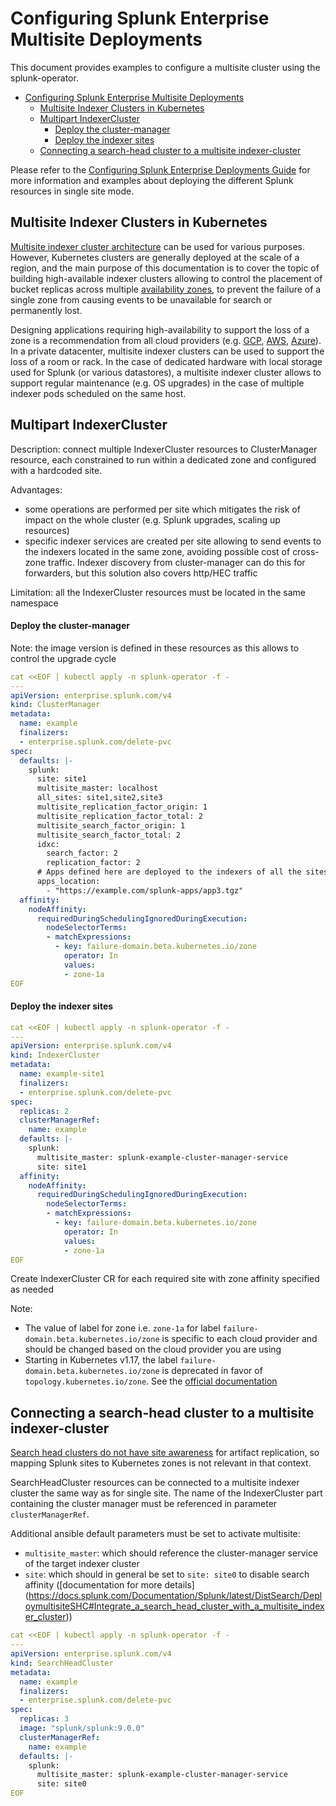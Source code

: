 # Configuring Splunk Enterprise Multisite Deployments

This document provides examples to configure a multisite cluster using the splunk-operator.


- [Configuring Splunk Enterprise Multisite Deployments](#configuring-splunk-enterprise-multisite-deployments)
  - [Multisite Indexer Clusters in Kubernetes](#multisite-indexer-clusters-in-kubernetes)
  - [Multipart IndexerCluster](#multipart-indexercluster)
      - [Deploy the cluster-manager](#deploy-the-cluster-manager)
      - [Deploy the indexer sites](#deploy-the-indexer-sites)
  - [Connecting a search-head cluster to a multisite indexer-cluster](#connecting-a-search-head-cluster-to-a-multisite-indexer-cluster)

Please refer to the [Configuring Splunk Enterprise Deployments Guide](Example.md)
for more information and examples about deploying the different Splunk resources
in single site mode.

## Multisite Indexer Clusters in Kubernetes

[Multisite indexer cluster architecture](https://docs.splunk.com/Documentation/Splunk/latest/Indexer/Multisitearchitecture)
can be used for various purposes. However, Kubernetes clusters are generally deployed at the scale of
a region, and the main purpose of this documentation is to cover the topic of building high-available
indexer clusters allowing to control the placement of bucket replicas across multiple
[availability zones](https://kubernetes.io/docs/setup/best-practices/multiple-zones/#introduction),
to prevent the failure of a single zone from causing events to be unavailable for search or permanently lost.

Designing applications requiring high-availability to support the loss of a zone is a recommendation
from all cloud providers (e.g. [GCP](https://cloud.google.com/solutions/scalable-and-resilient-apps),
[AWS](https://aws.amazon.com/about-aws/global-infrastructure/regions_az/#Availability_Zones),
[Azure](https://docs.microsoft.com/en-us/azure/availability-zones/az-overview#availability-zones)).
In a private datacenter, multisite indexer clusters can be used to support the loss of a room or rack.
In the case of dedicated hardware with local storage used for Splunk (or various datastores),
a multisite indexer cluster allows to support regular maintenance (e.g. OS upgrades) in the case of
multiple indexer pods scheduled on the same host.

## Multipart IndexerCluster

Description: connect multiple IndexerCluster resources to ClusterManager resource, each constrained to run within a dedicated zone and
configured with a hardcoded site.

Advantages:
- some operations are performed per site which mitigates the risk of impact on the whole cluster (e.g. Splunk upgrades, scaling up resources)
- specific indexer services are created per site allowing to send events to the indexers located in the same zone, avoiding possible cost of cross-zone traffic. Indexer discovery from cluster-manager can do this for forwarders, but this solution also covers http/HEC traffic

Limitation: all the IndexerCluster resources must be located in the same namespace

#### Deploy the cluster-manager

Note: the image version is defined in these resources as this allows to control the upgrade cycle 

```yaml
cat <<EOF | kubectl apply -n splunk-operator -f -
---
apiVersion: enterprise.splunk.com/v4
kind: ClusterManager
metadata:
  name: example
  finalizers:
  - enterprise.splunk.com/delete-pvc
spec:
  defaults: |-
    splunk:
      site: site1
      multisite_master: localhost
      all_sites: site1,site2,site3
      multisite_replication_factor_origin: 1
      multisite_replication_factor_total: 2
      multisite_search_factor_origin: 1
      multisite_search_factor_total: 2
      idxc:
        search_factor: 2
        replication_factor: 2
      # Apps defined here are deployed to the indexers of all the sites
      apps_location:
        - "https://example.com/splunk-apps/app3.tgz"
  affinity:
    nodeAffinity:
      requiredDuringSchedulingIgnoredDuringExecution:
        nodeSelectorTerms:
        - matchExpressions:
          - key: failure-domain.beta.kubernetes.io/zone
            operator: In
            values:
            - zone-1a
EOF
```

#### Deploy the indexer sites

```yaml
cat <<EOF | kubectl apply -n splunk-operator -f -
---
apiVersion: enterprise.splunk.com/v4
kind: IndexerCluster
metadata:
  name: example-site1
  finalizers:
  - enterprise.splunk.com/delete-pvc
spec:
  replicas: 2
  clusterManagerRef:
    name: example
  defaults: |-
    splunk:
      multisite_master: splunk-example-cluster-manager-service
      site: site1
  affinity:
    nodeAffinity:
      requiredDuringSchedulingIgnoredDuringExecution:
        nodeSelectorTerms:
        - matchExpressions:
          - key: failure-domain.beta.kubernetes.io/zone
            operator: In
            values:
            - zone-1a
EOF
```
Create IndexerCluster CR for each required site with zone affinity specified as needed

Note:
* The value of label for zone i.e. `zone-1a` for label `failure-domain.beta.kubernetes.io/zone` is specific to each cloud provider and should be changed based on the cloud provider you are using
* Starting in Kubernetes v1.17, the label `failure-domain.beta.kubernetes.io/zone` is deprecated in favor of `topology.kubernetes.io/zone`. See the [official documentation](https://kubernetes.io/docs/reference/labels-annotations-taints/#failure-domainbetakubernetesiozone)

## Connecting a search-head cluster to a multisite indexer-cluster

[Search head clusters do not have site awareness](
https://docs.splunk.com/Documentation/Splunk/latest/DistSearch/DeploymultisiteSHC#Search_head_clusters_do_not_have_site_awareness)
for artifact replication, so mapping Splunk sites to Kubernetes zones is not relevant in that context.

SearchHeadCluster resources can be connected to a multisite indexer cluster the same way as for single site.
The name of the IndexerCluster part containing the cluster manager must be referenced in parameter `clusterManagerRef`.

Additional ansible default parameters must be set to activate multisite:
* `multisite_master`: which should reference the cluster-manager service of the target indexer cluster
* `site`: which should in general be set to `site: site0` to disable search affinity ([documentation for more details]
(https://docs.splunk.com/Documentation/Splunk/latest/DistSearch/DeploymultisiteSHC#Integrate_a_search_head_cluster_with_a_multisite_indexer_cluster))

```yaml
cat <<EOF | kubectl apply -n splunk-operator -f -
---
apiVersion: enterprise.splunk.com/v4
kind: SearchHeadCluster
metadata:
  name: example
  finalizers:
  - enterprise.splunk.com/delete-pvc
spec:
  replicas: 3
  image: "splunk/splunk:9.0.0"
  clusterManagerRef:
    name: example
  defaults: |-
    splunk:
      multisite_master: splunk-example-cluster-manager-service
      site: site0
EOF
```

